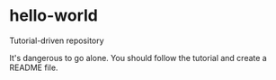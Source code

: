 # hello-world
Tutorial-driven repository

It's dangerous to go alone.
You should follow the tutorial and create a README file.
